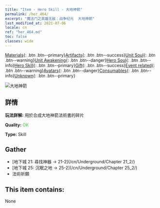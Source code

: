 ```yaml
---
title: "Item - Hero Skill - 大地神箭"
permalink: /her_464/
excerpt: "魔法门之英雄无敌：战争纪元  大地神箭"
last_modified_at: 2021-07-06
locale: cn
ref: "her_464.md"
toc: false
classes: wide
---
```

 [Materials](/ItemsCN/){: .btn .btn--primary}[Artifacts](/ItemsCN/Artifacts/){: .btn .btn--success}[Unit Soul](/ItemsCN/UnitSoul/){: .btn .btn--warning}[Unit Awakening](/ItemsCN/UnitAwakening/){: .btn .btn--danger}[Hero Soul](/ItemsCN/HeroSoul/){: .btn .btn--info}[Hero Skill](/ItemsCN/HeroSkill/){: .btn .btn--primary}[Gift](/ItemsCN/Gift/){: .btn .btn--success}[Event related](/ItemsCN/Events/){: .btn .btn--warning}[Avatars](/ItemsCN/Avatars/){: .btn .btn--danger}[Consumables](/ItemsCN/Consumables/){: .btn .btn--info}[Unknown](/ItemsCN/Unknown/){: .btn .btn--primary}

 ![大地神箭](/images/t/ps_dadishenjian.png)

## 詳情
 **玩法詳解:** 用於合成大地神箭法術書的碎片

 **Quality:** <span style="color: #32CD32">OK</span>

 **Type:** Skill

## Gather

*    [地下城 21: 尋找神器 -> 21-2](/cn/Underground/Chapter 21_2/) 
*    [地下城 25: 沉眠之地 -> 25-2](/cn/Underground/Chapter 25_2/) 
*    法術祈願 

## This item contains:

  None

